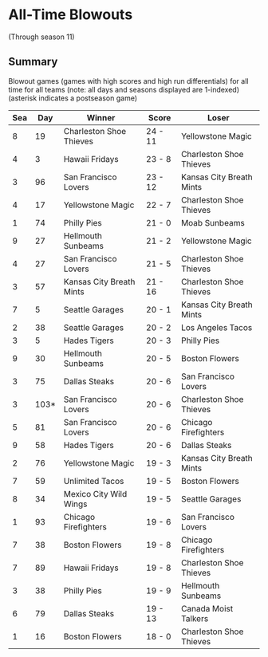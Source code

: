 # All-Time Blowouts
(Through season 11)

## Summary



Blowout games (games with high scores and high run differentials) for all time for all teams (note: all days and seasons displayed are 1-indexed) (asterisk indicates a postseason game)


| Sea | Day | Winner | Score | Loser | 
| ------ |------ |------ |------ |------ |
| 8 | 19 | Charleston Shoe Thieves | 24 - 11 | Yellowstone Magic | 
| 4 | 3 | Hawaii Fridays | 23 - 8 | Charleston Shoe Thieves | 
| 3 | 96 | San Francisco Lovers | 23 - 12 | Kansas City Breath Mints | 
| 4 | 17 | Yellowstone Magic | 22 - 7 | Charleston Shoe Thieves | 
| 1 | 74 | Philly Pies | 21 - 0 | Moab Sunbeams | 
| 9 | 27 | Hellmouth Sunbeams | 21 - 2 | Yellowstone Magic | 
| 4 | 27 | San Francisco Lovers | 21 - 5 | Charleston Shoe Thieves | 
| 3 | 57 | Kansas City Breath Mints | 21 - 16 | Charleston Shoe Thieves | 
| 7 | 5 | Seattle Garages | 20 - 1 | Kansas City Breath Mints | 
| 2 | 38 | Seattle Garages | 20 - 2 | Los Angeles Tacos | 
| 3 | 5 | Hades Tigers | 20 - 3 | Philly Pies | 
| 9 | 30 | Hellmouth Sunbeams | 20 - 5 | Boston Flowers | 
| 3 | 75 | Dallas Steaks | 20 - 6 | San Francisco Lovers | 
| 3 | 103* | San Francisco Lovers | 20 - 6 | Charleston Shoe Thieves | 
| 5 | 81 | San Francisco Lovers | 20 - 6 | Chicago Firefighters | 
| 9 | 58 | Hades Tigers | 20 - 6 | Dallas Steaks | 
| 2 | 76 | Yellowstone Magic | 19 - 3 | Kansas City Breath Mints | 
| 7 | 59 | Unlimited Tacos | 19 - 5 | Boston Flowers | 
| 8 | 34 | Mexico City Wild Wings | 19 - 5 | Seattle Garages | 
| 1 | 93 | Chicago Firefighters | 19 - 6 | San Francisco Lovers | 
| 7 | 38 | Boston Flowers | 19 - 8 | Chicago Firefighters | 
| 7 | 89 | Hawaii Fridays | 19 - 8 | Charleston Shoe Thieves | 
| 3 | 38 | Philly Pies | 19 - 9 | Hellmouth Sunbeams | 
| 6 | 79 | Dallas Steaks | 19 - 13 | Canada Moist Talkers | 
| 1 | 16 | Boston Flowers | 18 - 0 | Charleston Shoe Thieves | 


